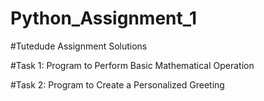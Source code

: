 # Python_Assignment_1

#Tutedude Assignment Solutions

#Task 1: Program to Perform Basic Mathematical Operation

#Task 2: Program to Create a Personalized Greeting
